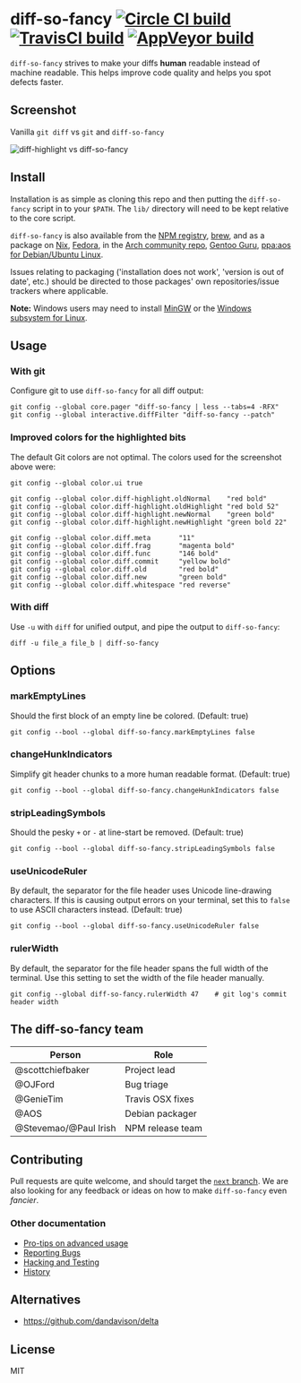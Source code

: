 # diff-so-fancy  [![Circle CI build](https://circleci.com/gh/so-fancy/diff-so-fancy.svg?style=shield)](https://circleci.com/gh/so-fancy/diff-so-fancy) [![TravisCI build](https://travis-ci.org/so-fancy/diff-so-fancy.svg?branch=master)](https://travis-ci.org/so-fancy/diff-so-fancy) [![AppVeyor build](https://ci.appveyor.com/api/projects/status/github/so-fancy/diff-so-fancy?branch=master&svg=true)](https://ci.appveyor.com/project/stevemao/diff-so-fancy/branch/master)

`diff-so-fancy` strives to make your diffs **human** readable instead of machine readable. This helps improve code quality and helps you spot defects faster.

## Screenshot

Vanilla `git diff` vs `git` and `diff-so-fancy`

![diff-highlight vs diff-so-fancy](https://user-images.githubusercontent.com/3429760/32387617-44c873da-c082-11e7-829c-6160b853adcb.png)

## Install

Installation is as simple as cloning this repo and then putting the `diff-so-fancy` script in to your `$PATH`. The `lib/` directory will need to be kept relative to the core script.

`diff-so-fancy` is also available from the [NPM registry](https://www.npmjs.com/package/diff-so-fancy), [brew](https://formulae.brew.sh/formula/diff-so-fancy), and as a package on [Nix](https://github.com/NixOS/nixpkgs/blob/master/pkgs/applications/version-management/git-and-tools/diff-so-fancy/default.nix), [Fedora](https://packages.fedoraproject.org/pkgs/diff-so-fancy/diff-so-fancy/), in the [Arch community repo](https://archlinux.org/packages/community/any/diff-so-fancy/), [Gentoo Guru](https://github.com/gentoo/guru/tree/7833a73834c5a4ffe060acd576bfdeeef2a9d5b8/app-misc/diff-so-fancy), [ppa:aos for Debian/Ubuntu Linux](https://github.com/aos/dsf-debian).

Issues relating to packaging ('installation does not work', 'version is out of date', etc.) should be directed to those packages' own repositories/issue trackers where applicable.

**Note:** Windows users may need to install [MinGW](https://sourceforge.net/projects/mingw/files/) or the [Windows subsystem for Linux](https://docs.microsoft.com/en-us/windows/wsl/install-win10).

## Usage

### With git

Configure git to use `diff-so-fancy` for all diff output:

```shell
git config --global core.pager "diff-so-fancy | less --tabs=4 -RFX"
git config --global interactive.diffFilter "diff-so-fancy --patch"
```

### Improved colors for the highlighted bits

The default Git colors are not optimal. The colors used for the screenshot above were:

```shell
git config --global color.ui true

git config --global color.diff-highlight.oldNormal    "red bold"
git config --global color.diff-highlight.oldHighlight "red bold 52"
git config --global color.diff-highlight.newNormal    "green bold"
git config --global color.diff-highlight.newHighlight "green bold 22"

git config --global color.diff.meta       "11"
git config --global color.diff.frag       "magenta bold"
git config --global color.diff.func       "146 bold"
git config --global color.diff.commit     "yellow bold"
git config --global color.diff.old        "red bold"
git config --global color.diff.new        "green bold"
git config --global color.diff.whitespace "red reverse"
```

### With diff

Use `-u` with `diff` for unified output, and pipe the output to `diff-so-fancy`:

```shell
diff -u file_a file_b | diff-so-fancy
```

## Options

### markEmptyLines

Should the first block of an empty line be colored. (Default: true)

```shell
git config --bool --global diff-so-fancy.markEmptyLines false
```

### changeHunkIndicators

Simplify git header chunks to a more human readable format. (Default: true)

```shell
git config --bool --global diff-so-fancy.changeHunkIndicators false
```

### stripLeadingSymbols

Should the pesky `+` or `-` at line-start be removed. (Default: true)

```shell
git config --bool --global diff-so-fancy.stripLeadingSymbols false
```

### useUnicodeRuler

By default, the separator for the file header uses Unicode line-drawing characters. If this is causing output errors on your terminal, set this to `false` to use ASCII characters instead. (Default: true)

```shell
git config --bool --global diff-so-fancy.useUnicodeRuler false
```

### rulerWidth

By default, the separator for the file header spans the full width of the terminal. Use this setting to set the width of the file header manually.

```shell
git config --global diff-so-fancy.rulerWidth 47    # git log's commit header width
```

## The diff-so-fancy team

| Person                | Role             |
| --------------------- | ---------------- |
| @scottchiefbaker      | Project lead     |
| @OJFord               | Bug triage       |
| @GenieTim             | Travis OSX fixes |
| @AOS                  | Debian packager  |
| @Stevemao/@Paul Irish | NPM release team |

## Contributing

Pull requests are quite welcome, and should target the [`next` branch](https://github.com/so-fancy/diff-so-fancy/tree/next). We are also looking for any feedback or ideas on how to make `diff-so-fancy` even *fancier*.

### Other documentation

* [Pro-tips on advanced usage](pro-tips.md)
* [Reporting Bugs](reporting-bugs.md)
* [Hacking and Testing](hacking-and-testing.md)
* [History](history.md)

## Alternatives

* https://github.com/dandavison/delta

## License

MIT
